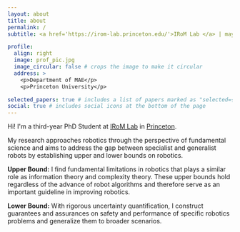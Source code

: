 ```yaml
---
layout: about
title: about
permalink: /
subtitle: <a href='https://irom-lab.princeton.edu/'>IRoM Lab </a> | maymei@princeton.edu

profile:
  align: right
  image: prof_pic.jpg
  image_circular: false # crops the image to make it circular
  address: >
    <p>Department of MAE</p>
    <p>Princeton University</p>

selected_papers: true # includes a list of papers marked as "selected={true}"
social: true # includes social icons at the bottom of the page
---
```


Hi! I'm a third-year PhD Student at [IRoM Lab](https://irom-lab.princeton.edu/) in [Princeton](https://www.princeton.edu/).

My research approaches robotics through the perspective of fundamental science and aims to address the gap between specialist and generalist robots by establishing upper and lower bounds on robotics. 

**Upper Bound:** I find fundamental limitations in robotics that plays a similar role as information theory and complexity theory. These upper bounds hold regardless of the advance of robot algorithms and therefore serve as an important guideline in improving robotics.

**Lower Bound:** With rigorous uncertainty quantification, I construct guarantees and assurances on safety and performance of specific robotics problems and generalize them to broader scenarios.

<!-- Aside from research, my interests range from [painting](https://www.pixiv.net/users/14916152/illustrations), making [art videos](https://space.bilibili.com/5651161/video), playing the piano (and guitar), to figure skating, dancing, and karate. -->